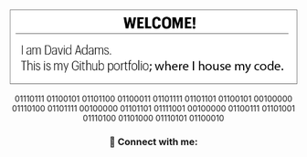 <!-- Introduction -->
<div align="center">
<img src="https://github.com/davidatoms/davidatoms/blob/master/Resources/Asset%2011.png?raw=true "Introduction")
                                                                                                 </div>  

01110111 01100101 01101100 01100011 01101111 01101101 01100101 00100000 01110100 01101111 00100000 01101101 01111001 00100000 01100111 01101001 01110100 01101000 01110101 01100010

                                               
### 🤝 Connect with me:
                                          
